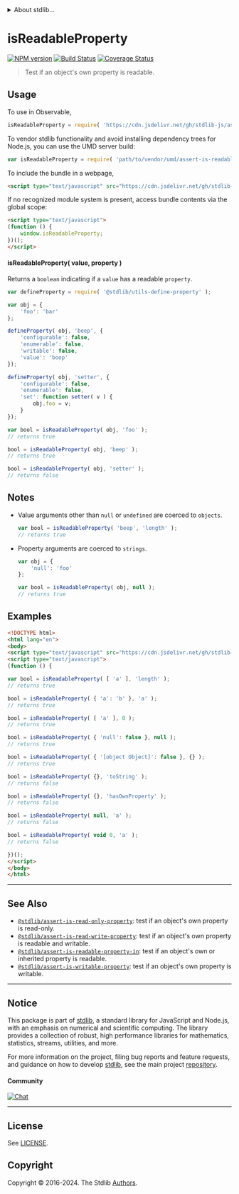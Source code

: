 <!--

@license Apache-2.0

Copyright (c) 2018 The Stdlib Authors.

Licensed under the Apache License, Version 2.0 (the "License");
you may not use this file except in compliance with the License.
You may obtain a copy of the License at

   http://www.apache.org/licenses/LICENSE-2.0

Unless required by applicable law or agreed to in writing, software
distributed under the License is distributed on an "AS IS" BASIS,
WITHOUT WARRANTIES OR CONDITIONS OF ANY KIND, either express or implied.
See the License for the specific language governing permissions and
limitations under the License.

-->


<details>
  <summary>
    About stdlib...
  </summary>
  <p>We believe in a future in which the web is a preferred environment for numerical computation. To help realize this future, we've built stdlib. stdlib is a standard library, with an emphasis on numerical and scientific computation, written in JavaScript (and C) for execution in browsers and in Node.js.</p>
  <p>The library is fully decomposable, being architected in such a way that you can swap out and mix and match APIs and functionality to cater to your exact preferences and use cases.</p>
  <p>When you use stdlib, you can be absolutely certain that you are using the most thorough, rigorous, well-written, studied, documented, tested, measured, and high-quality code out there.</p>
  <p>To join us in bringing numerical computing to the web, get started by checking us out on <a href="https://github.com/stdlib-js/stdlib">GitHub</a>, and please consider <a href="https://opencollective.com/stdlib">financially supporting stdlib</a>. We greatly appreciate your continued support!</p>
</details>

# isReadableProperty

[![NPM version][npm-image]][npm-url] [![Build Status][test-image]][test-url] [![Coverage Status][coverage-image]][coverage-url] <!-- [![dependencies][dependencies-image]][dependencies-url] -->

> Test if an object's own property is readable.



<section class="usage">

## Usage

To use in Observable,

```javascript
isReadableProperty = require( 'https://cdn.jsdelivr.net/gh/stdlib-js/assert-is-readable-property@umd/browser.js' )
```

To vendor stdlib functionality and avoid installing dependency trees for Node.js, you can use the UMD server build:

```javascript
var isReadableProperty = require( 'path/to/vendor/umd/assert-is-readable-property/index.js' )
```

To include the bundle in a webpage,

```html
<script type="text/javascript" src="https://cdn.jsdelivr.net/gh/stdlib-js/assert-is-readable-property@umd/browser.js"></script>
```

If no recognized module system is present, access bundle contents via the global scope:

```html
<script type="text/javascript">
(function () {
    window.isReadableProperty;
})();
</script>
```

#### isReadableProperty( value, property )

Returns a `boolean` indicating if a `value` has a readable `property`.

<!-- eslint-disable no-restricted-syntax -->

```javascript
var defineProperty = require( '@stdlib/utils-define-property' );

var obj = {
    'foo': 'bar'
};

defineProperty( obj, 'beep', {
    'configurable': false,
    'enumerable': false,
    'writable': false,
    'value': 'boop'
});

defineProperty( obj, 'setter', {
    'configurable': false,
    'enumerable': false,
    'set': function setter( v ) {
        obj.foo = v;
    }
});

var bool = isReadableProperty( obj, 'foo' );
// returns true

bool = isReadableProperty( obj, 'beep' );
// returns true

bool = isReadableProperty( obj, 'setter' );
// returns false
```

</section>

<!-- /.usage -->

<section class="notes">

## Notes

-   Value arguments other than `null` or `undefined` are coerced to `objects`.

    ```javascript
    var bool = isReadableProperty( 'beep', 'length' );
    // returns true
    ```

-   Property arguments are coerced to `strings`.

    ```javascript
    var obj = {
        'null': 'foo'
    };

    var bool = isReadableProperty( obj, null );
    // returns true
    ```

</section>

<!-- /.notes -->

<section class="examples">

## Examples

<!-- eslint-disable object-curly-newline -->

<!-- eslint no-undef: "error" -->

```html
<!DOCTYPE html>
<html lang="en">
<body>
<script type="text/javascript" src="https://cdn.jsdelivr.net/gh/stdlib-js/assert-is-readable-property@umd/browser.js"></script>
<script type="text/javascript">
(function () {

var bool = isReadableProperty( [ 'a' ], 'length' );
// returns true

bool = isReadableProperty( { 'a': 'b' }, 'a' );
// returns true

bool = isReadableProperty( [ 'a' ], 0 );
// returns true

bool = isReadableProperty( { 'null': false }, null );
// returns true

bool = isReadableProperty( { '[object Object]': false }, {} );
// returns true

bool = isReadableProperty( {}, 'toString' );
// returns false

bool = isReadableProperty( {}, 'hasOwnProperty' );
// returns false

bool = isReadableProperty( null, 'a' );
// returns false

bool = isReadableProperty( void 0, 'a' );
// returns false

})();
</script>
</body>
</html>
```

</section>

<!-- /.examples -->

<!-- Section for related `stdlib` packages. Do not manually edit this section, as it is automatically populated. -->

<section class="related">

* * *

## See Also

-   <span class="package-name">[`@stdlib/assert-is-read-only-property`][@stdlib/assert/is-read-only-property]</span><span class="delimiter">: </span><span class="description">test if an object's own property is read-only.</span>
-   <span class="package-name">[`@stdlib/assert-is-read-write-property`][@stdlib/assert/is-read-write-property]</span><span class="delimiter">: </span><span class="description">test if an object's own property is readable and writable.</span>
-   <span class="package-name">[`@stdlib/assert-is-readable-property-in`][@stdlib/assert/is-readable-property-in]</span><span class="delimiter">: </span><span class="description">test if an object's own or inherited property is readable.</span>
-   <span class="package-name">[`@stdlib/assert-is-writable-property`][@stdlib/assert/is-writable-property]</span><span class="delimiter">: </span><span class="description">test if an object's own property is writable.</span>

</section>

<!-- /.related -->

<!-- Section for all links. Make sure to keep an empty line after the `section` element and another before the `/section` close. -->


<section class="main-repo" >

* * *

## Notice

This package is part of [stdlib][stdlib], a standard library for JavaScript and Node.js, with an emphasis on numerical and scientific computing. The library provides a collection of robust, high performance libraries for mathematics, statistics, streams, utilities, and more.

For more information on the project, filing bug reports and feature requests, and guidance on how to develop [stdlib][stdlib], see the main project [repository][stdlib].

#### Community

[![Chat][chat-image]][chat-url]

---

## License

See [LICENSE][stdlib-license].


## Copyright

Copyright &copy; 2016-2024. The Stdlib [Authors][stdlib-authors].

</section>

<!-- /.stdlib -->

<!-- Section for all links. Make sure to keep an empty line after the `section` element and another before the `/section` close. -->

<section class="links">

[npm-image]: http://img.shields.io/npm/v/@stdlib/assert-is-readable-property.svg
[npm-url]: https://npmjs.org/package/@stdlib/assert-is-readable-property

[test-image]: https://github.com/stdlib-js/assert-is-readable-property/actions/workflows/test.yml/badge.svg?branch=v0.2.2
[test-url]: https://github.com/stdlib-js/assert-is-readable-property/actions/workflows/test.yml?query=branch:v0.2.2

[coverage-image]: https://img.shields.io/codecov/c/github/stdlib-js/assert-is-readable-property/main.svg
[coverage-url]: https://codecov.io/github/stdlib-js/assert-is-readable-property?branch=main

<!--

[dependencies-image]: https://img.shields.io/david/stdlib-js/assert-is-readable-property.svg
[dependencies-url]: https://david-dm.org/stdlib-js/assert-is-readable-property/main

-->

[chat-image]: https://img.shields.io/gitter/room/stdlib-js/stdlib.svg
[chat-url]: https://app.gitter.im/#/room/#stdlib-js_stdlib:gitter.im

[stdlib]: https://github.com/stdlib-js/stdlib

[stdlib-authors]: https://github.com/stdlib-js/stdlib/graphs/contributors

[umd]: https://github.com/umdjs/umd
[es-module]: https://developer.mozilla.org/en-US/docs/Web/JavaScript/Guide/Modules

[deno-url]: https://github.com/stdlib-js/assert-is-readable-property/tree/deno
[deno-readme]: https://github.com/stdlib-js/assert-is-readable-property/blob/deno/README.md
[umd-url]: https://github.com/stdlib-js/assert-is-readable-property/tree/umd
[umd-readme]: https://github.com/stdlib-js/assert-is-readable-property/blob/umd/README.md
[esm-url]: https://github.com/stdlib-js/assert-is-readable-property/tree/esm
[esm-readme]: https://github.com/stdlib-js/assert-is-readable-property/blob/esm/README.md
[branches-url]: https://github.com/stdlib-js/assert-is-readable-property/blob/main/branches.md

[stdlib-license]: https://raw.githubusercontent.com/stdlib-js/assert-is-readable-property/main/LICENSE

<!-- <related-links> -->

[@stdlib/assert/is-read-only-property]: https://github.com/stdlib-js/assert-is-read-only-property/tree/umd

[@stdlib/assert/is-read-write-property]: https://github.com/stdlib-js/assert-is-read-write-property/tree/umd

[@stdlib/assert/is-readable-property-in]: https://github.com/stdlib-js/assert-is-readable-property-in/tree/umd

[@stdlib/assert/is-writable-property]: https://github.com/stdlib-js/assert-is-writable-property/tree/umd

<!-- </related-links> -->

</section>

<!-- /.links -->
